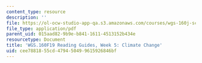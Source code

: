 ```yaml
---
content_type: resource
description: ''
file: https://ol-ocw-studio-app-qa.s3.amazonaws.com/courses/wgs-160j-science-activism-gender-race-and-power-fall-2019/cee7881855cd479450499615926846bf_MITWGS_160F19_Wk5ReadingGuide.pdf
file_type: application/pdf
parent_uid: 015aad82-9b9e-b841-1611-4513152b434e
resourcetype: Document
title: 'WGS.160F19 Reading Guides, Week 5: Climate Change'
uid: cee78818-55cd-4794-5049-9615926846bf
---
```


